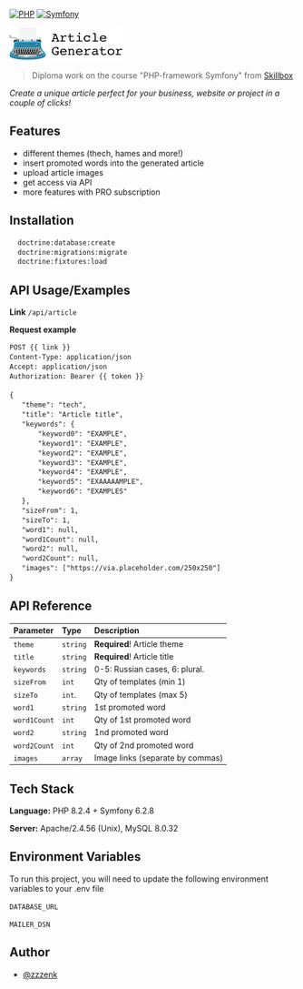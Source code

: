 [![PHP](https://img.shields.io/badge/PHP-8.2.4-brightgreen)](https://www.php.net/archive/2023.php#2023-03-16-2) [![Symfony](https://img.shields.io/badge/Symfony-6.2.8-brightgreen)](https://symfony.com/blog/symfony-6-2-8-released)



![Logo](https://raw.githubusercontent.com/Zzzenk/article_generator/main/public/img/logo_with_title.png)

> Diploma work on the course "PHP-framework Symfony" from [Skillbox](https://skillbox.ru/course/symfony/)

*Create a unique article perfect for your business, website or project in a couple of clicks!*


## Features

- different themes (thech, hames and more!)
- insert promoted words into the generated article
- upload article images
- get access via API
- more features with PRO subscription


## Installation


```bash
  doctrine:database:create
  doctrine:migrations:migrate
  doctrine:fixtures:load
```
    
## API Usage/Examples

**Link**
`/api/article`

**Request example**
```html
POST {{ link }}
Content-Type: application/json
Accept: application/json
Authorization: Bearer {{ token }}

{
   "theme": "tech",
   "title": "Article title",
   "keywords": {
       "keyword0": "EXAMPLE",
       "keyword1": "EXAMPLE",
       "keyword2": "EXAMPLE",
       "keyword3": "EXAMPLE",
       "keyword4": "EXAMPLE",
       "keyword5": "EXAAAAAMPLE",
       "keyword6": "EXAMPLES"
   },
   "sizeFrom": 1,
   "sizeTo": 1,
   "word1": null,
   "word1Count": null,
   "word2": null,
   "word2Count": null,
   "images": ["https://via.placeholder.com/250x250"]
}
```


## API Reference


| Parameter    | Type     | Description                      |
| :----------- | :------- | :------------------------------- |
| `theme`      | `string` | **Required**! Article theme      |
| `title`      | `string` | **Required**! Article title      |
| `keywords`   | `string` | 0-5: Russian cases, 6: plural.   |
| `sizeFrom`   | `int`    | Qty of templates (min 1)         |
| `sizeTo`     | `int`.   | Qty of templates (max 5)         |
| `word1`      | `string` | 1st promoted word                |
| `word1Count` | `int`    | Qty of 1st promoted word         |
| `word2`      | `string` | 1nd promoted word                |
| `word2Count` | `int`    | Qty of 2nd promoted word         |
| `images`     | `array`  | Image links (separate by commas) |




## Tech Stack

**Language:** PHP 8.2.4 + Symfony 6.2.8

**Server:** Apache/2.4.56 (Unix), MySQL 8.0.32


## Environment Variables

To run this project, you will need to update the following environment variables to your .env file

`DATABASE_URL`

`MAILER_DSN`


## Author

- [@zzzenk](https://www.github.com/zzzenk)

